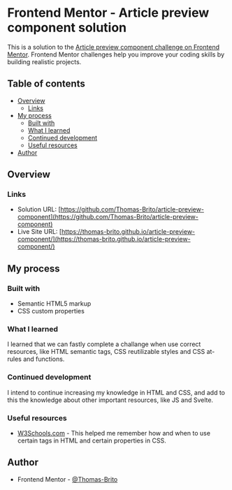 # Frontend Mentor - Article preview component solution

This is a solution to the [Article preview component challenge on Frontend Mentor](https://www.frontendmentor.io/challenges/article-preview-component-dYBN_pYFT). Frontend Mentor challenges help you improve your coding skills by building realistic projects.

## Table of contents

- [Overview](#overview)
  - [Links](#links)
- [My process](#my-process)
  - [Built with](#built-with)
  - [What I learned](#what-i-learned)
  - [Continued development](#continued-development)
  - [Useful resources](#useful-resources)
- [Author](#author)

## Overview

### Links

- Solution URL: [https://github.com/Thomas-Brito/article-preview-component](https://github.com/Thomas-Brito/article-preview-component)
- Live Site URL: [https://thomas-brito.github.io/article-preview-component/](https://thomas-brito.github.io/article-preview-component/)

## My process

### Built with

- Semantic HTML5 markup
- CSS custom properties

### What I learned

I learned that we can fastly complete a challange when use correct resources, like HTML semantic tags, CSS reutilizable styles and CSS at-rules and functions.

### Continued development

I intend to continue increasing my knowledge in HTML and CSS, and add to this the knowledge about other important resources, like JS and Svelte.

### Useful resources

- [W3Schools.com](https://www.w3schools.com/) - This helped me remember how and when to use certain tags in HTML and certain properties in CSS.

## Author

- Frontend Mentor - [@Thomas-Brito](https://www.frontendmentor.io/profile/Thomas-Brito)